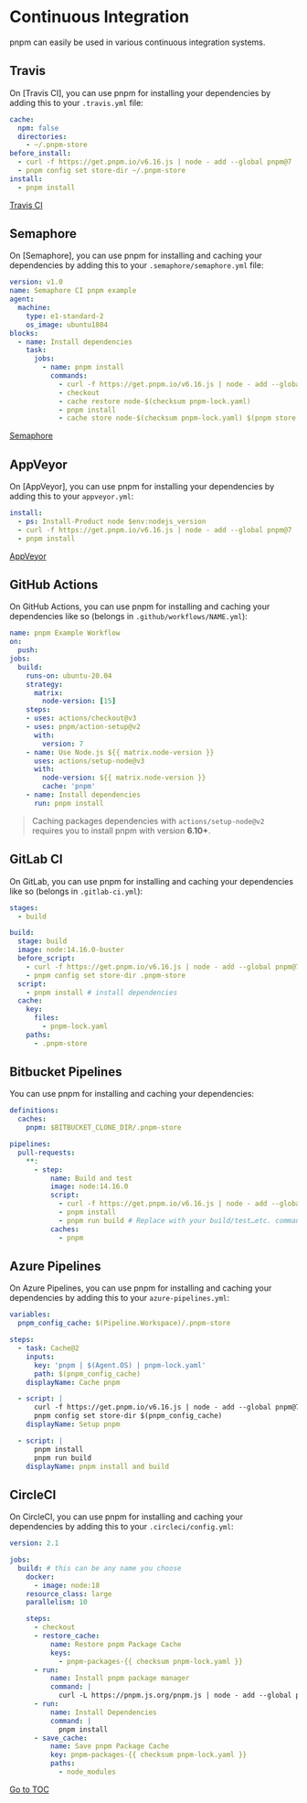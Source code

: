 
# Continuous Integration


pnpm can easily be used in various continuous integration systems.

## Travis

On [Travis CI], you can use pnpm for installing your dependencies by adding this
to your `.travis.yml` file:

```yaml title=.travis.yml
cache:
  npm: false
  directories:
    - ~/.pnpm-store
before_install:
  - curl -f https://get.pnpm.io/v6.16.js | node - add --global pnpm@7
  - pnpm config set store-dir ~/.pnpm-store
install:
  - pnpm install
```

[Travis CI](https://travis-ci.org) 

## Semaphore

On [Semaphore], you can use pnpm for installing and caching your dependencies by
adding this to your `.semaphore/semaphore.yml` file:

```yaml title=.semaphore/semaphore.yml
version: v1.0
name: Semaphore CI pnpm example
agent:
  machine:
    type: e1-standard-2
    os_image: ubuntu1804
blocks:
  - name: Install dependencies
    task:
      jobs:
        - name: pnpm install
          commands:
            - curl -f https://get.pnpm.io/v6.16.js | node - add --global pnpm@7
            - checkout
            - cache restore node-$(checksum pnpm-lock.yaml)
            - pnpm install
            - cache store node-$(checksum pnpm-lock.yaml) $(pnpm store path)
```

[Semaphore](https://semaphoreci.com) 

## AppVeyor

On [AppVeyor], you can use pnpm for installing your dependencies by adding this
to your `appveyor.yml`:

```yaml title=appveyor.yml
install:
  - ps: Install-Product node $env:nodejs_version
  - curl -f https://get.pnpm.io/v6.16.js | node - add --global pnpm@7
  - pnpm install
```

[AppVeyor](https://www.appveyor.com) 

## GitHub Actions

On GitHub Actions, you can use pnpm for installing and caching your dependencies
like so (belongs in `.github/workflows/NAME.yml`):

```yaml title=.github/workflows/NAME.yml
name: pnpm Example Workflow
on:
  push:
jobs:
  build:
    runs-on: ubuntu-20.04
    strategy:
      matrix:
        node-version: [15]
    steps:
    - uses: actions/checkout@v3
    - uses: pnpm/action-setup@v2
      with:
        version: 7
    - name: Use Node.js ${{ matrix.node-version }}
      uses: actions/setup-node@v3
      with:
        node-version: ${{ matrix.node-version }}
        cache: 'pnpm'
    - name: Install dependencies
      run: pnpm install
```

<blockquote>

Caching packages dependencies with `actions/setup-node@v2` requires you to install pnpm with version **6.10+**.

</blockquote>

## GitLab CI

On GitLab, you can use pnpm for installing and caching your dependencies
like so (belongs in `.gitlab-ci.yml`):

```yaml title=.gitlab-ci.yml
stages:
  - build

build:
  stage: build
  image: node:14.16.0-buster
  before_script:
    - curl -f https://get.pnpm.io/v6.16.js | node - add --global pnpm@7
    - pnpm config set store-dir .pnpm-store
  script:
    - pnpm install # install dependencies
  cache:
    key:
      files:
        - pnpm-lock.yaml
    paths:
      - .pnpm-store
```

## Bitbucket Pipelines

You can use pnpm for installing and caching your dependencies:

```yaml title=.bitbucket-pipelines.yml
definitions:
  caches:
    pnpm: $BITBUCKET_CLONE_DIR/.pnpm-store

pipelines:
  pull-requests:
    **:
      - step:
          name: Build and test
          image: node:14.16.0
          script:
            - curl -f https://get.pnpm.io/v6.16.js | node - add --global pnpm@7
            - pnpm install
            - pnpm run build # Replace with your build/test…etc. commands
          caches:
            - pnpm
```

## Azure Pipelines

On Azure Pipelines, you can use pnpm for installing and caching your dependencies by adding this to your `azure-pipelines.yml`:

```yaml title=azure-pipelines.yml
variables:
  pnpm_config_cache: $(Pipeline.Workspace)/.pnpm-store

steps:
  - task: Cache@2
    inputs:
      key: 'pnpm | $(Agent.OS) | pnpm-lock.yaml'
      path: $(pnpm_config_cache)
    displayName: Cache pnpm

  - script: |
      curl -f https://get.pnpm.io/v6.16.js | node - add --global pnpm@7
      pnpm config set store-dir $(pnpm_config_cache)
    displayName: Setup pnpm

  - script: |
      pnpm install
      pnpm run build
    displayName: pnpm install and build
```


## CircleCI

On CircleCI, you can use pnpm for installing and caching your dependencies by adding this to your `.circleci/config.yml`:

```yaml title=.circleci/config.yml
version: 2.1

jobs:
  build: # this can be any name you choose
    docker:
      - image: node:18
    resource_class: large
    parallelism: 10

    steps:
      - checkout
      - restore_cache:
          name: Restore pnpm Package Cache
          keys:
            - pnpm-packages-{{ checksum pnpm-lock.yaml }}
      - run:
          name: Install pnpm package manager
          command: |
            curl -L https://pnpm.js.org/pnpm.js | node - add --global pnpm@7
      - run:
          name: Install Dependencies
          command: |
            pnpm install
      - save_cache:
          name: Save pnpm Package Cache
          key: pnpm-packages-{{ checksum pnpm-lock.yaml }}
          paths:
            - node_modules
```
<span style="float: footnote;"><a href="./index.html#toc">Go to TOC</a></span>
